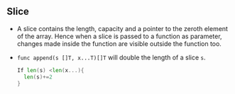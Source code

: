 ## Slice

- A slice contains the length, capacity and a pointer to the zeroth element of the array. Hence when a slice is passed to a function as parameter, changes made inside the function are visible outside the function too. 

- `func append(s []T, x...T)[]T` will double the length of a slice `s`.  

  ```go
  If len(s) <len(x...){
  	len(s)+=2
  }
  ```

  

